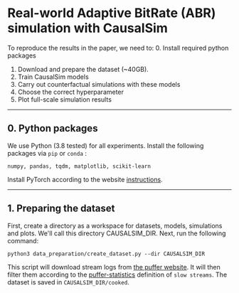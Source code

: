 # Real-world Adaptive BitRate (ABR) simulation with CausalSim

To reproduce the results in the paper, we need to:
0. Install required python packages
1. Download and prepare the dataset (~40GB).
2. Train CausalSim models
3. Carry out counterfactual simulations with these models
4. Choose the correct hyperparameter
5. Plot full-scale simulation results

---
## 0. Python packages
We use Python (3.8 tested) for all experiments. Install the following packages via `pip` or `conda` :
```
numpy, pandas, tqdm, matplotlib, scikit-learn
```
Install PyTorch according to the website [instructions](https://pytorch.org).

---
## 1. Preparing the dataset

First, create a directory as a workspace for datasets, models, simulations and plots. We'll call this directory CAUSALSIM_DIR.
Next, run the following command:
```
python3 data_preparation/create_dataset.py --dir CAUSALSIM_DIR
```
This script will download stream logs from [the puffer website](https://puffer.stanford.edu). It will then filter them 
according to the [puffer-statistics](https://github.com/StanfordSNR/puffer-statistics) definition of `slow streams`. 
The dataset is saved in `CAUSALSIM_DIR/cooked`.
